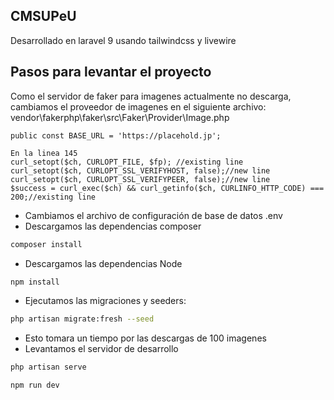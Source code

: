 ## CMSUPeU
Desarrollado en laravel 9 usando tailwindcss y livewire

## Pasos para levantar el proyecto

Como el servidor de faker para imagenes actualmente no descarga, cambiamos el proveedor de imagenes en el siguiente archivo: vendor\fakerphp\faker\src\Faker\Provider\Image.php

    public const BASE_URL = 'https://placehold.jp';
    
    En la linea 145
    curl_setopt($ch, CURLOPT_FILE, $fp); //existing line
    curl_setopt($ch, CURLOPT_SSL_VERIFYHOST, false);//new line
    curl_setopt($ch, CURLOPT_SSL_VERIFYPEER, false);//new line
    $success = curl_exec($ch) && curl_getinfo($ch, CURLINFO_HTTP_CODE) === 200;//existing line

- Cambiamos el archivo de configuración de base de datos .env
- Descargamos las dependencias composer
```bash
composer install
```
- Descargamos las dependencias Node
```bash
npm install
```
- Ejecutamos las migraciones y seeders:
```bash
php artisan migrate:fresh --seed
```
- Esto tomara un tiempo por las descargas de 100 imagenes
- Levantamos el servidor de desarrollo
```bash
php artisan serve
```
```bash
npm run dev
```
